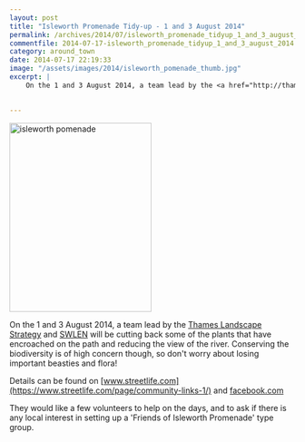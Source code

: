 ```yaml
---
layout: post
title: "Isleworth Promenade Tidy-up - 1 and 3 August 2014"
permalink: /archives/2014/07/isleworth_promenade_tidyup_1_and_3_august_2014.html
commentfile: 2014-07-17-isleworth_promenade_tidyup_1_and_3_august_2014
category: around_town
date: 2014-07-17 22:19:33
image: "/assets/images/2014/isleworth_pomenade_thumb.jpg"
excerpt: |
    On the 1 and 3 August 2014, a team lead by the <a href="http://thames-landscape-strategy.org.uk/">Thames Landscape Strategy</a> and <a href="http://www.swlen.org.uk/">SWLEN</a> will be cutting back some of the plants that have encroached on the path and reducing the view of the river. Conserving the biodiversity is of high concern though, so don't worry about losing important beasties and flora!
    

---
```


<a href="/assets/images/2014/isleworth_pomenade.jpg" title="See larger version of - isleworth pomenade"><img src="/assets/images/2014/isleworth_pomenade_thumb.jpg" width="250" height="333" alt="isleworth pomenade" class="photo right" /></a>

On the 1 and 3 August 2014, a team lead by the [Thames Landscape Strategy](http://thames-landscape-strategy.org.uk/) and [SWLEN](http://www.swlen.org.uk/) will be cutting back some of the plants that have encroached on the path and reducing the view of the river. Conserving the biodiversity is of high concern though, so don't worry about losing important beasties and flora!

Details can be found on [www.streetlife.com](https://www.streetlife.com/page/community-links-1/) and [facebook.com](https://www.facebook.com/events/686314968115500/)

They would like a few volunteers to help on the days, and to ask if there is any local interest in setting up a 'Friends of Isleworth Promenade' type group.
